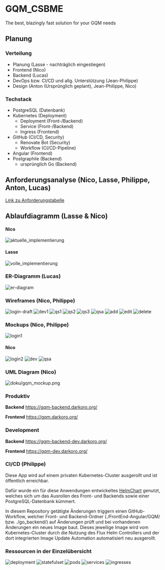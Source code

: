 # GQM_CSBME
The best, blazingly fast solution for your GQM needs

## Planung 

### Verteilung
- Planung (Lasse - nachträglich eingestiegen)
- Frontend (Nico)
- Backend (Lucas)
- DevOps bzw. CI/CD und allg. Unterstützung (Jean-Philippe)
- Design (Anton (Ursprünglich geplant), Jean-Philippe, Nico)

### Techstack

- PostgreSQL (Datenbank) 
- Kubernetes (Deployment)
  - Deployment (Front-/Backend)
  - Service (Front-/Backend)
  - Ingress (Frontend)
- GitHub (CI/CD, Security)
  - Renovate Bot (Security)
  - Workflow (CI/CD-Pipeline)
- Angular (Frontend)
- Postgraphile (Backend)
  - ursprünglich Go (Backend)

## Anforderungsanalyse (Nico, Lasse, Philippe, Anton, Lucas)

[Link zu Anforderungstabelle](doku/anforderungstabelle)

## Ablaufdiagramm (Lasse & Nico)
#### Nico
![aktuelle_implementierung](doku/Ablaufdiagramme/current_implementation.png)

#### Lasse
![volle_implementierung](doku/Ablaufdiagramme/full_program.png)

### ER-Diagramm (Lucas)
![er-diagram](doku/Datenbank/ERD.png)

### Wireframes (Nico, Philippe)

![login-draft](doku/Wireframes/login_first-draft.png)
![dev1](doku/Wireframes/dev_unselected-goal.png)
![qs1](doku/Wireframes/qs_selected-goal.png)
![qs2](doku/Wireframes/qs_selected-question.png)
![qs3](doku/Wireframes/gqm_qs_all-selected.png)
![qsa](doku/Wireframes/gqm_qsa.png)
![add](doku/Wireframes/add_gqm.png)
![edit](doku/Wireframes/edit_gqm.png)
![delete](doku/Wireframes/delete_gqm.png)

### Mockups (Nico, Philippe)
![login1](doku/Mockups/login_first-draft.png)

#### Nico

![login2](doku/Mockups/login_final.png)
![dev](doku/Mockups/gqm_dev.png)
![qsa](doku/Mockups/gqm_qsa.png)

### UML Diagram (Nico)

![doku/gqm_mockup.png](doku/UML/UML_gqm.png)


### Produktiv

**Backend**
https://gqm-backend.darkoro.org/

**Frontend**
https://gqm.darkoro.org/

### Development
**Backend**
https://gqm-backend-dev.darkoro.org/

**Frontend**
https://gqm-dev.darkoro.org/

### CI/CD (Philippe)
Diese App wird auf einem privaten Kubernetes-Cluster ausgerollt und ist öffentlich erreichbar.

Dafür wurde ein für diese Anwendungen entwickeltes [HelmChart](https://github.com/jpkraemer-mg/helmcharts/tree/main/charts/gqm) genutzt, welches sich um das Ausrollen des Front- und Backends sowie einer PostgreSQL-Datenbank kümmert.

In diesem Repository getätigte Änderungen triggern einen GitHub-Workflow, welcher Front- und Backend-Ordner (./FrontEnd-Angular/GQM/ bzw. ./go_backend/) auf Änderungen prüft und bei vorhandenen Änderungen ein neues Image baut.
Dieses jeweilige Image wird vom Kubernetes-Cluster durch die Nutzung des Flux Helm Controllers und der dort integrierten Image Update Automation automatisiert neu ausgerollt.

### Ressourcen in der Einzelübersicht
![deployment](doku/CI-CD/deployments.png)
![statefulset](doku/CI-CD/statefulset.png)
![pods](doku/CI-CD/pods.png)
![services](doku/CI-CD/services.png)
![ingresses](doku/CI-CD/ingresses.png)

